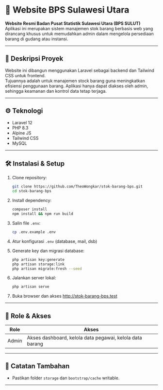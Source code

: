 # 🌴 Website BPS Sulawesi Utara

**Website Resmi Badan Pusat Statistik Sulawesi Utara (BPS SULUT)**  
Aplikasi ini merupakan sistem manajemen stok barang berbasis web yang dirancang khusus untuk memudahkan admin dalam mengelola persediaan barang di gudang atau instansi.

---

## 📌 Deskripsi Proyek

Website ini dibangun menggunakan Laravel sebagai backend dan Tailwind CSS untuk frontend.  
Tujuannya adalah untuk manajemen stock barang guna meningkatkan efisiensi penggunaan barang. Aplikasi hanya dapat diakses oleh admin, sehingga keamanan dan kontrol data tetap terjaga.

---

## ⚙️ Teknologi

-   Laravel 12
-   PHP 8.3
-   Alpine JS
-   Tailwind CSS
-   MySQL

---

## 🛠️ Instalasi & Setup

1. Clone repository:

    ```bash
    git clone https://github.com/TheoWongkar/stok-barang-bps.git
    cd stok-barang-bps
    ```

2. Install dependency:

    ```bash
    composer install
    npm install && npm run build
    ```

3. Salin file `.env`:

    ```bash
    cp .env.example .env
    ```

4. Atur konfigurasi `.env` (database, mail, dsb)

5. Generate key dan migrasi database:

    ```bash
    php artisan key:generate
    php artisan storage:link
    php artisan migrate:fresh --seed
    ```

6. Jalankan server lokal:

    ```bash
    php artisan serve
    ```

7. Buka browser dan akses http://stok-barang-bps.test

---

## 👥 Role & Akses

| Role  | Akses                                                    |
| ----- | -------------------------------------------------------- |
| Admin | Akses dashboard, kelola data pegawai, kelola data barang |

---

## 📎 Catatan Tambahan

-   Pastikan folder `storage` dan `bootstrap/cache` writable.

---
